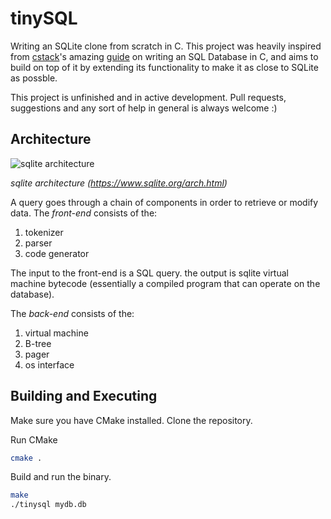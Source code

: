 
# tinySQL

Writing an SQLite clone from scratch in C. This project was heavily inspired from [cstack](https://github.com/cstack)'s amazing [guide](https://cstack.github.io/db_tutorial/) on writing an SQL Database in C, and aims to build on top of it by extending its functionality to make it as close to SQLite as possble.

This project is unfinished and in active development. Pull requests, suggestions and any sort of help in general is always welcome :)

## Architecture

![sqlite architecture](https://cstack.github.io/db_tutorial/assets/images/arch2.gif)

*sqlite architecture (https://www.sqlite.org/arch.html)*

A query goes through a chain of components in order to retrieve or modify data. The _front-end_ consists of the:

1. tokenizer
2. parser
3. code generator

The input to the front-end is a SQL query. the output is sqlite virtual machine bytecode (essentially a compiled program that can operate on the database).

The _back-end_ consists of the:

1. virtual machine
2. B-tree
3. pager
4. os interface

## Building and Executing

Make sure you have CMake installed. Clone the repository.

Run CMake

```bash
cmake .
```

Build and run the binary.

```bash
make
./tinysql mydb.db
```
